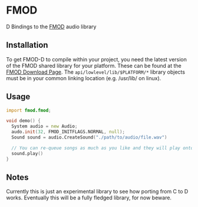 # FMOD
D Bindings to the [FMOD](http://www.fmod.org/) audio library

## Installation
To get FMOD-D to compile within your project, you need the latest version of the FMOD shared library for your platform. These can be found at the [FMOD Download Page](http://www.fmod.org/download/). The `api/lowlevel/lib/$PLATFORM/*` library objects must be in your common linking location (e.g. /usr/lib/ on linux).

## Usage
```D
import fmod.fmod;

void demo() {
  System audio = new Audio;
  audo.init(32, FMOD_INITFLAGS.NORMAL, null);
  Sound sound = audio.CreateSound("./path/to/audio/file.wav")

  // You can re-queue songs as much as you like and they will play ontop of eachother.
  sound.play()
}

```

## Notes
Currently this is just an experimental library to see how porting from C to D works. Eventually this will be a fully fledged library, for now beware.

